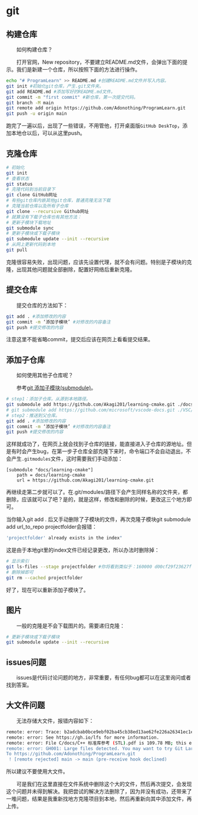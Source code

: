 # git

## 构建仓库

&emsp;&emsp;如何构建仓库？

&emsp;&emsp;打开官网，New repository，不要建立README.md文件，会弹出下面的提示。我们是新建一个仓库，所以按照下面的方法进行操作。

```bash
echo "# ProgramLearn" >> README.md #创建README.md文件并写入内容。
git init #初始化git仓库，产生.git文件夹。
git add README.md #添加写好的README.md文件。
git commit -m "first commit" #新仓库，第一次提交代码。
git branch -M main
git remote add origin https://github.com/Adonothing/ProgramLearn.git
git push -u origin main
```

跑完了一遍以后，出现了一些错误，不用管他，打开桌面版`GitHub DeskTop`，添加本地仓以后，可以从这里push。

## 克隆仓库

```bash
# 初始化
git init
# 查看状态
git status
# 克隆代码到当前目录下
git clone GitHub网址
# 有些git仓库内嵌其他git仓库，普通克隆无法下载
# 克隆当前仓库以及所有子仓库
git clone --recursive Github网址
# 就算没有下载子仓库也有其他方法：
# 更新子模块下载地址
git submodule sync
# 更新子模块或下载子模块
git submodule update --init --recursive
# 从网上更新代码到本地
git pull
```

克隆很容易失败，出现问题，应该先设置代理，就不会有问题。特别是子模块的克隆，出现其他问题就全部删除，配置好网络后重新克隆。

## 提交仓库

&emsp;&emsp;提交仓库的方法如下：

```bash
git add . #添加修改的内容
git commit -m ‘添加子模块’ #对修改的内容备注
git push #提交修改的内容
```

注意这里不能省略commit，提交后应该在网页上看看提交结果。

## 添加子仓库

&emsp;&emsp;如何使用其他子仓库呢？

&emsp;&emsp;参考[git 添加子模块(submodule)](http://t.csdn.cn/7xSBA)。

```bash
# step1：添加子仓库。从源到本地路径。
git submodule add https://github.com/Akagi201/learning-cmake.git ./docs/learning-cmake #这时候文件夹下会产生一个文件.gitmodules用于记录子仓库的源地址和本地路径。要不然就认为添加子仓库失败。
# git submodule add https://github.com/microsoft/vscode-docs.git ./VSC/extern/vscode-docs #添加VSCode官方文档
# step2：推送到父仓库。
git add . #添加修改的内容
git commit -m ‘添加子模块’ #对修改的内容备注
git push #提交修改的内容
```

这样就成功了，在网页上就会找到子仓库的链接，能直接进入子仓库的源地址。但是有时会产生bug，在第一步子仓库全部克隆下来时，命令端口不会自动退出，不会产生`.gitmodules`文件，这时需要我们手动添加：

```
[submodule "docs/learning-cmake"]
	path = docs/learning-cmake
	url = https://github.com/Akagi201/learning-cmake.git
```

再继续走第二步就可以了。在.git/modules/路径下会产生同样名称的文件夹，都删除，应该就可以了吧？是的，就是这样，修改和删除的时候，更改这三个地方即可。

当你输入git add . 后又手动删除了子模块的文件，再次克隆子模块git submodule add url_to_repo projectfolder会报错：

```bash
'projectfolder' already exists in the index"
```

这是由于本地git里的index文件已经记录更改，所以办法时删除掉：

```bash
# 显示索引
git ls-files --stage projectfolder #你将看到类似于：160000 d00cf29f23627fc54eb992dde6a79112677cd86c 0   projectfolder
# 删除掉即可
git rm --cached projectfolder
```

好了，现在可以重新添加子模块了。

## 图片

&emsp;&emsp;一般的克隆是不会下载图片的。需要递归克隆：

```bash
# 更新子模块或下载子模块
git submodule update --init --recursive
```

## issues问题

&emsp;&emsp;issues是代码讨论问题的地方，非常重要，有任何bug都可以在这里询问或者找到答案。

## 大文件问题

&emsp;&emsp;无法存储大文件，报错内容如下：

```bash
remote: error: Trace: b2adcbab0bce9ebf02ba45cb38ed13ae62fe226a26341ec1e7cb4db00774fb3a
remote: error: See https://gh.io/lfs for more information.
remote: error: File C/docs/C++ 标准库参考 (STL).pdf is 109.78 MB; this exceeds GitHub's file size limit of 100.00 MB
remote: error: GH001: Large files detected. You may want to try Git Large File Storage - https://git-lfs.github.com.
To https://github.com/Adonothing/ProgramLearn.git
 ! [remote rejected] main -> main (pre-receive hook declined)
```

所以建议不要使用大文件。

&emsp;&emsp;可是我们在这里直接在文件系统中删除这个大的文件，然后再次提交，会发现这个问题并未得到解决。我把尝试的解决方法删除了，因为并没有成功，还带来了一堆问题，结果是我重新找地方克隆项目到本地，然后再重新向其中添加文件，再上传。
